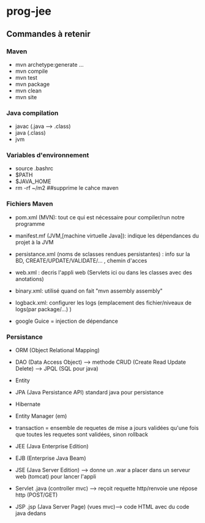 # prog-jee

## Commandes à retenir

### Maven
 - mvn archetype:generate <nom> <version> ...
 - mvn compile
 - mvn test
 - mvn package
 - mvn clean
 - mvn site

### Java compilation
 - javac (.java --> .class)
 - java (.class)
 - jvm
 
### Variables d'environnement
 - source .bashrc
 - $PATH
 - $JAVA_HOME
 - rm -rf  ~/m2 ##supprime le cahce maven

### Fichiers Maven
 - pom.xml (MVN):
    tout ce qui est nécessaire pour compiler/run notre programme
 - manifest.mf (JVM,[machine virtuelle Java]):
    indique les dépendances du projet à la JVM 
 - persistance.xml (noms de sclasses rendues persistantes) : 
    info sur la BD, CREATE/UPDATE/VALIDATE/... , chemin d'acces
 - web.xml : 
    decris l'appli web (Servlets ici ou dans les classes avec des anotations)
 - binary.xml:
    utilisé quand on fait "mvn assembly assembly"
 - logback.xml:
    configurer les logs (emplacement des fichier/niveaux de logs(par package/...) )

- google Guice = injection de dépendance

### Persistance
 - ORM (Object Relational Mapping)
 - DAO (Data Access Object) --> methode CRUD (Create Read Update Delete) --> JPQL (SQL pour java)
 - Entity
 - JPA (Java Persistance API) standard java pour persistance
 - Hibernate
 - Entity Manager (em)
 - transaction = ensemble de requetes de mise a jours validées qu'une fois que toutes les requetes sont validées, sinon rollback
 
 
 - JEE (Java Enterprise Edition)
 - EJB (Enterprise Java Beam)
 - JSE (Java Server Edition) --> donne un .war a placer dans un serveur web (tomcat) pour lancer l'appli
 - Servlet .java (controller mvc) --> reçoit requette http/renvoie une répose http (POST/GET)
 - JSP .jsp (Java Server Page) (vues mvc)--> code HTML avec du code java dedans